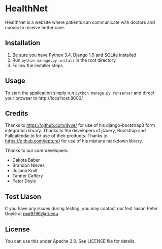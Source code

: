 # HealthNet
HealthNet is a website where patients can communicate with doctors and nurses to receive better care.

## Installation
1. Be sure you have Python 3.4, Django 1.9 and SQLite installed
2. Run `python manage.py install` in the root directory
3. Follow the installer steps

## Usage
To start the application simply run `python manage.py runserver` and direct your browser to http://localhost:8000/
    
## Credits
Thanks to https://github.com/dyve/ for use of his django-bootstrap3 form integration library.
Thanks to the developers of jQuery, Bootstrap and Fullcalendar.io for use of their products.
Thanks to https://github.com/lepture/ for use of his mistune markdown library.

Thanks to our core developers:
- Dakota Baber
- Brandon Nieves
- Juliana Kroll
- Tanner Caffery
- Peter Doyle

## Test Liason
If you have any issues during testing, you may contact our test liason Peter Doyle at pxd9796@rit.edu.

## License
You can use this under Apache 2.0. See LICENSE file for details.